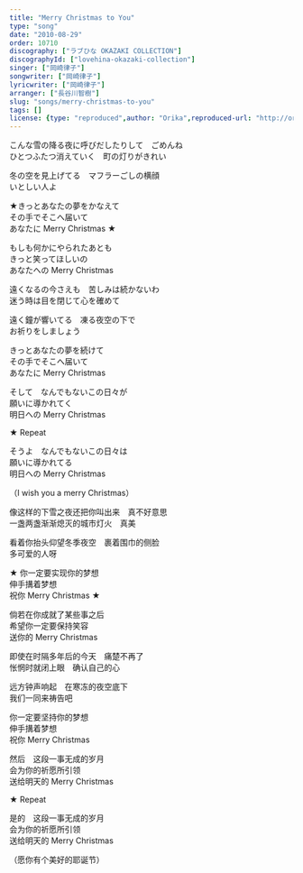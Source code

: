 ```yaml
---
title: "Merry Christmas to You"
type: "song"
date: "2010-08-29"
order: 10710
discography: ["ラブひな OKAZAKI COLLECTION"]
discographyId: ["lovehina-okazaki-collection"]
singer: ["岡崎律子"]
songwriter: ["岡崎律子"]
lyricwriter: ["岡崎律子"]
arranger: ["長谷川智樹"]
slug: "songs/merry-christmas-to-you"
tags: []
license: {type: "reproduced",author: "Orika",reproduced-url: "http://orikamushi.myweb.hinet.net/",reproduced-website: "織歌蟲網站"}
---
```


こんな雪の降る夜に呼びだしたりして　ごめんね   
ひとつふたつ消えていく　町の灯りがきれい   
  
冬の空を見上げてる　マフラーごしの横顔   
いとしい人よ   
  
★きっとあなたの夢をかなえて   
その手でそこへ届いて   
あなたに Merry Christmas ★   
  
もしも何かにやられたあとも   
きっと笑ってほしいの   
あなたへの Merry Christmas   
  
遠くなるの今さえも　苦しみは続かないわ   
迷う時は目を閉じて心を確めて   
  
遠く鐘が響いてる　凍る夜空の下で   
お祈りをしましょう   
  
きっとあなたの夢を続けて   
その手でそこへ届いて   
あなたに Merry Christmas   
  
そして　なんでもないこの日々が   
願いに導かれてく   
明日への Merry Christmas   
  
★ Repeat   
  
そうよ　なんでもないこの日々は   
願いに導かれてる   
明日への Merry Christmas   
  
（I wish you a merry Christmas）  
  
像这样的下雪之夜还把你叫出来　真不好意思   
一盏两盏渐渐熄灭的城市灯火　真美   
  
看着你抬头仰望冬季夜空　裹着围巾的侧脸   
多可爱的人呀   
  
★ 你一定要实现你的梦想   
伸手搆着梦想   
祝你 Merry Christmas ★   
  
倘若在你成就了某些事之后   
希望你一定要保持笑容   
送你的 Merry Christmas   
  
即使在时隔多年后的今天　痛楚不再了   
怅惘时就闭上眼　确认自己的心   
  
远方钟声响起　在寒冻的夜空底下   
我们一同来祷告吧   
  
你一定要坚持你的梦想   
伸手搆着梦想   
祝你 Merry Christmas   
  
然后　这段一事无成的岁月   
会为你的祈愿所引领   
送给明天的 Merry Christmas   
  
★ Repeat   
  
是的　这段一事无成的岁月   
会为你的祈愿所引领   
送给明天的 Merry Christmas   
  
（愿你有个美好的耶诞节）
